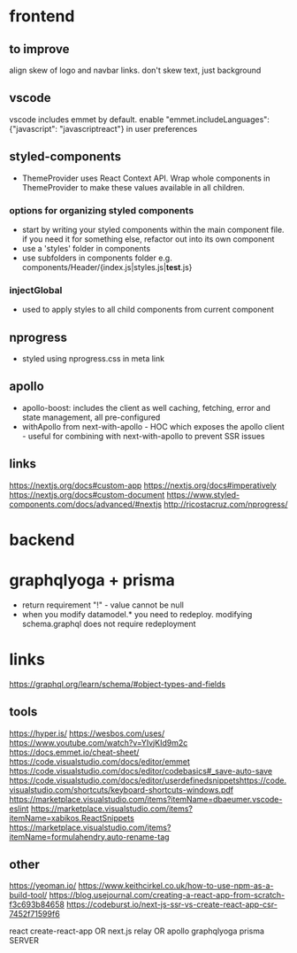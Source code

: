 # frontend

## to improve
align skew of logo and navbar links. don't skew text, just background


## vscode
vscode includes emmet by default. enable "emmet.includeLanguages": {"javascript": "javascriptreact"} in user preferences

## styled-components
- ThemeProvider uses React Context API. Wrap whole components in ThemeProvider to make these values available in all children.

### options for organizing styled components
- start by writing your styled components within the main component file. if you need it for something else, refactor out into its own component
- use a 'styles' folder in components
- use subfolders in components folder e.g. components/Header/{index.js|styles.js|__test__.js}

### injectGlobal
- used to apply styles to all child components from current component

## nprogress
- styled using nprogress.css in meta link

## apollo
- apollo-boost: includes the client as well caching, fetching, error and state management, all pre-configured
- withApollo from next-with-apollo - HOC which exposes the apollo client - useful for combining with next-with-apollo to prevent SSR issues

## links
https://nextjs.org/docs#custom-app
https://nextjs.org/docs#imperatively
https://nextjs.org/docs#custom-document
https://www.styled-components.com/docs/advanced/#nextjs
http://ricostacruz.com/nprogress/

# backend
# graphqlyoga + prisma
- return requirement "!" - value cannot be null
- when you modify datamodel.* you need to redeploy. modifying schema.graphql does not require redeployment

# links
https://graphql.org/learn/schema/#object-types-and-fields

## tools
https://hyper.is/
https://wesbos.com/uses/
https://www.youtube.com/watch?v=YIvjKId9m2c
https://docs.emmet.io/cheat-sheet/
https://code.visualstudio.com/docs/editor/emmet
https://code.visualstudio.com/docs/editor/codebasics#_save-auto-save
https://code.visualstudio.com/docs/editor/userdefinedsnippetshttps://code.visualstudio.com/shortcuts/keyboard-shortcuts-windows.pdf
https://marketplace.visualstudio.com/items?itemName=dbaeumer.vscode-eslint
https://marketplace.visualstudio.com/items?itemName=xabikos.ReactSnippets
https://marketplace.visualstudio.com/items?itemName=formulahendry.auto-rename-tag

## other
https://yeoman.io/
https://www.keithcirkel.co.uk/how-to-use-npm-as-a-build-tool/
https://blog.usejournal.com/creating-a-react-app-from-scratch-f3c693b84658
https://codeburst.io/next-js-ssr-vs-create-react-app-csr-7452f71599f6

react
create-react-app OR next.js
relay OR apollo
graphqlyoga
prisma
SERVER
